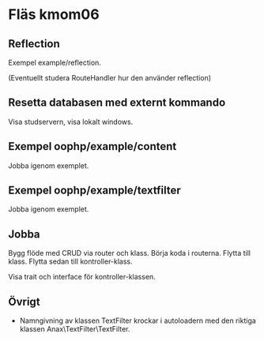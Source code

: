 Fläs kmom06
==========================



Reflection
--------------------------

Exempel example/reflection.

(Eventuellt studera RouteHandler hur den använder reflection)



Resetta databasen med externt kommando
--------------------------

Visa studservern, visa lokalt windows.



Exempel oophp/example/content
--------------------------

Jobba igenom exemplet.



Exempel oophp/example/textfilter
--------------------------

Jobba igenom exemplet.



Jobba
--------------------------

Bygg flöde med CRUD via router och klass.
Börja koda i routerna.
Flytta till klass.
Flytta sedan till kontroller-klass.

Visa trait och interface för kontroller-klassen.



Övrigt
--------------------------

* Namngivning av klassen TextFilter krockar i autoloadern med den riktiga klassen Anax\TextFilter\TextFilter.
